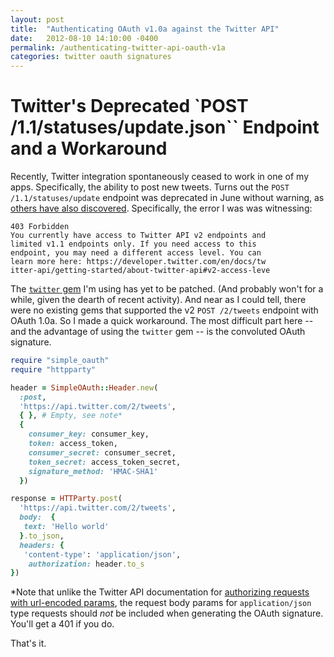 ```yaml
---
layout: post
title:  "Authenticating OAuth v1.0a against the Twitter API"
date:   2012-08-10 14:10:00 -0400
permalink: /authenticating-twitter-api-oauth-v1a
categories: twitter oauth signatures
---
```


# Twitter's Deprecated `POST /1.1/statuses/update.json`` Endpoint and a Workaround

Recently, Twitter integration spontaneously ceased to work in one of my apps.  Specifically, the ability to post new tweets.  Turns out the `POST /1.1/statuses/update` endpoint was deprecated in June without warning, as [others have also discovered](https://stackoverflow.com/questions/76352378/why-does-twitter-api-return-the-error-if-you-need-access-to-this-endpoint-you).  Specifically, the error I was was witnessing:

```
403 Forbidden
You currently have access to Twitter API v2 endpoints and 
limited v1.1 endpoints only. If you need access to this 
endpoint, you may need a different access level. You can 
learn more here: https://developer.twitter.com/en/docs/tw
itter-api/getting-started/about-twitter-api#v2-access-leve
```

The [`twitter` gem](https://github.com/sferik/twitter) I'm using has yet to be patched. (And probably won't for a while, given the dearth of recent activity).  And near as I could tell, there were no existing gems that supported the v2 `POST /2/tweets` endpoint with OAuth 1.0a.  So I made a quick workaround.  The most difficult part here -- and the advantage of using the `twitter` gem -- is the convoluted OAuth signature.  

```ruby
require "simple_oauth"
require "httpparty"

header = SimpleOAuth::Header.new(
  :post, 
  'https://api.twitter.com/2/tweets',
  { }, # Empty, see note*
  { 
    consumer_key: consumer_key, 
    token: access_token, 
    consumer_secret: consumer_secret, 
    token_secret: access_token_secret,
    signature_method: 'HMAC-SHA1'
  })

response = HTTParty.post(
  'https://api.twitter.com/2/tweets',
  body:  { 
   text: 'Hello world'
  }.to_json, 
  headers: {
   'content-type': 'application/json',
    authorization: header.to_s
})

```

*Note that unlike the Twitter API documentation for [authorizing requests with url-encoded params](https://developer.twitter.com/en/docs/authentication/oauth-1-0a/authorizing-a-request), the request body params for `application/json` type requests should _not_ be included when generating the OAuth signature.  You'll get a 401 if you do.

That's it.